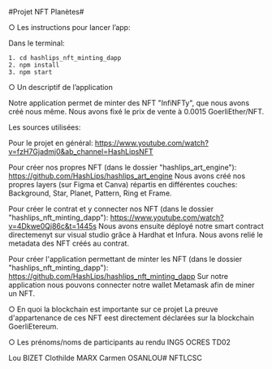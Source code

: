 #Projet NFT Planètes#

○ Les instructions pour lancer l’app:

Dans le terminal:

    1. cd hashlips_nft_minting_dapp
    2. npm install
    3. npm start



○ Un descriptif de l’application 

Notre application permet de minter des NFT "InfiNFTy", que nous avons créé nous même. Nous avons fixé le prix de vente à 0.0015 GoerliEther/NFT.

Les sources utilisées:

Pour le projet en général:
https://www.youtube.com/watch?v=fzH7Gjadmj0&ab_channel=HashLipsNFT

Pour créer nos propres NFT (dans le dossier "hashlips_art_engine"):
https://github.com/HashLips/hashlips_art_engine
Nous avons créé nos propres layers (sur Figma et Canva) répartis en différentes couches: Background, Star, Planet, Pattern, Ring et Frame.

Pour créer le contrat et y connecter nos NFT (dans le dossier "hashlips_nft_minting_dapp"):
https://www.youtube.com/watch?v=4Dkwe0Qj86c&t=1445s
Nous avons ensuite déployé notre smart contract directemenyt sur visual studio grâce à Hardhat et Infura. Nous avons relié le metadata des NFT créés au contrat.

Pour créer l'application permettant de minter les NFT (dans le dossier "hashlips_nft_minting_dapp"):
https://github.com/HashLips/hashlips_nft_minting_dapp
Sur notre application nous pouvons connecter notre wallet Metamask afin de miner un NFT.



○ En quoi la blockchain est importante sur ce projet
La preuve d'appartenance de ces NFT eest directement déclarées sur la blockchain GoerliEtereum.


○ Les prénoms/noms de participants au rendu
ING5 OCRES TD02

Lou BIZET
Clothilde MARX
Carmen OSANLOU# NFTLCSC
